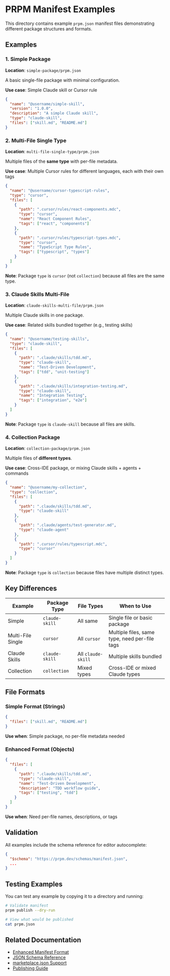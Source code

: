 # PRPM Manifest Examples

This directory contains example `prpm.json` manifest files demonstrating different package structures and formats.

## Examples

### 1. Simple Package
**Location**: `simple-package/prpm.json`

A basic single-file package with minimal configuration.

**Use case**: Simple Claude skill or Cursor rule

```json
{
  "name": "@username/simple-skill",
  "version": "1.0.0",
  "description": "A simple Claude skill",
  "type": "claude-skill",
  "files": ["skill.md", "README.md"]
}
```

### 2. Multi-File Single Type
**Location**: `multi-file-single-type/prpm.json`

Multiple files of the **same type** with per-file metadata.

**Use case**: Multiple Cursor rules for different languages, each with their own tags

```json
{
  "name": "@username/cursor-typescript-rules",
  "type": "cursor",
  "files": [
    {
      "path": ".cursor/rules/react-components.mdc",
      "type": "cursor",
      "name": "React Component Rules",
      "tags": ["react", "components"]
    },
    {
      "path": ".cursor/rules/typescript-types.mdc",
      "type": "cursor",
      "name": "TypeScript Type Rules",
      "tags": ["typescript", "types"]
    }
  ]
}
```

**Note**: Package `type` is `cursor` (not `collection`) because all files are the same type.

### 3. Claude Skills Multi-File
**Location**: `claude-skills-multi-file/prpm.json`

Multiple Claude skills in one package.

**Use case**: Related skills bundled together (e.g., testing skills)

```json
{
  "name": "@username/testing-skills",
  "type": "claude-skill",
  "files": [
    {
      "path": ".claude/skills/tdd.md",
      "type": "claude-skill",
      "name": "Test-Driven Development",
      "tags": ["tdd", "unit-testing"]
    },
    {
      "path": ".claude/skills/integration-testing.md",
      "type": "claude-skill",
      "name": "Integration Testing",
      "tags": ["integration", "e2e"]
    }
  ]
}
```

**Note**: Package `type` is `claude-skill` because all files are skills.

### 4. Collection Package
**Location**: `collection-package/prpm.json`

Multiple files of **different types**.

**Use case**: Cross-IDE package, or mixing Claude skills + agents + commands

```json
{
  "name": "@username/my-collection",
  "type": "collection",
  "files": [
    {
      "path": ".claude/skills/tdd.md",
      "type": "claude-skill"
    },
    {
      "path": ".claude/agents/test-generator.md",
      "type": "claude-agent"
    },
    {
      "path": ".cursor/rules/typescript.mdc",
      "type": "cursor"
    }
  ]
}
```

**Note**: Package `type` is `collection` because files have multiple distinct types.

## Key Differences

| Example | Package Type | File Types | When to Use |
|---------|-------------|------------|-------------|
| Simple | `claude-skill` | All same | Single file or basic package |
| Multi-File Single | `cursor` | All `cursor` | Multiple files, same type, need per-file tags |
| Claude Skills | `claude-skill` | All `claude-skill` | Multiple skills bundled |
| Collection | `collection` | Mixed types | Cross-IDE or mixed Claude types |

## File Formats

### Simple Format (Strings)
```json
{
  "files": ["skill.md", "README.md"]
}
```

**Use when**: Simple package, no per-file metadata needed

### Enhanced Format (Objects)
```json
{
  "files": [
    {
      "path": ".claude/skills/tdd.md",
      "type": "claude-skill",
      "name": "Test-Driven Development",
      "description": "TDD workflow guide",
      "tags": ["testing", "tdd"]
    }
  ]
}
```

**Use when**: Need per-file names, descriptions, or tags

## Validation

All examples include the schema reference for editor autocomplete:

```json
{
  "$schema": "https://prpm.dev/schemas/manifest.json",
  ...
}
```

## Testing Examples

You can test any example by copying it to a directory and running:

```bash
# Validate manifest
prpm publish --dry-run

# View what would be published
cat prpm.json
```

## Related Documentation

- [Enhanced Manifest Format](../docs/enhanced-manifest.md)
- [JSON Schema Reference](../schemas/README.md)
- [marketplace.json Support](../docs/marketplace-json.md)
- [Publishing Guide](../docs/README.md)
